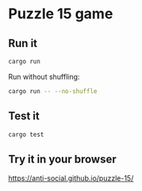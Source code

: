 # Puzzle 15 game

## Run it

```sh
cargo run
```

Run without shuffling: 
```sh
cargo run -- --no-shuffle
```

## Test it

```sh
cargo test
```

## Try it in your browser

https://anti-social.github.io/puzzle-15/

